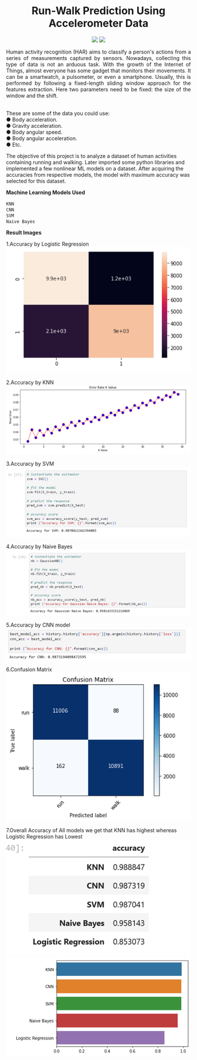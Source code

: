 <h1 align="center">Run-Walk Prediction Using Accelerometer Data</h1>
<p align="center">
<img src="https://img.shields.io/badge/Python-FFD43B?style=for-the-badge&logo=python&logoColor=blue" />
<img src="https://img.shields.io/badge/SQLite-07405E?style=for-the-badge&logo=sqlite&logoColor=white" />
</p>

<p  align="justify">
Human activity recognition (HAR) aims to classify a person's actions from a series of measurements captured by sensors.
Nowadays, collecting this type of data is not an arduous task. With the growth of the Internet of Things, almost everyone has some gadget that monitors their movements. It can be a smartwatch, a pulsometer, or even a smartphone.
Usually, this is performed by following a fixed-length sliding window approach for the features extraction. Here two parameters need to be fixed: the size of the window and the shift. 
</p>
<br> 
These are some of the data you could use: <br>
      ●	Body acceleration.  <br>
      ●	Gravity acceleration.  <br>
      ●	Body angular speed.  <br>
      ●	Body angular acceleration. <br>
      ●	Etc. 


The objective of this project is to analyze a dataset of human activities containing running and walking. Later imported some python libraries and implemented a few nonlinear ML models on a dataset. After acquiring the accuracies from respective models, the model with maximum accuracy was selected for this dataset.


**Machine Learning Models Used**

```
KNN
CNN
SVM
Naive Bayes
```

**Result Images**

 1.Accuracy by Logistic Regression
 ![Read Image](/Images/Logistic_Regression.png)
 
 2.Accuracy by KNN
 ![Read Image](/Images/KNN.png)
 
 3.Accuracy by SVM
 ![Read Image](/Images/SVM.png)
 
 4.Accuracy by Naive Bayes
 ![Read Image](/Images/Naive_Bayes.png)
 
 5.Accuracy by CNN model
 ![Read Image](/Images/CNN.png)
 
 6.Confusion Matrix
 ![Read Image](/Images/Confusion_Matrix.png)
 
 7.Overall Accuracy of All models we get that KNN has highest whereas Logistic Regression has Lowest
![Read Image](/Images/overall_1.png)
![Read Image](/Images/overall_2.png)
